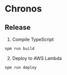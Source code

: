 # Chronos

## Release

1. Compile TypeScript

```bash
npm run build
```

2. Deploy to AWS Lambda

```bash
npm run deploy
```
